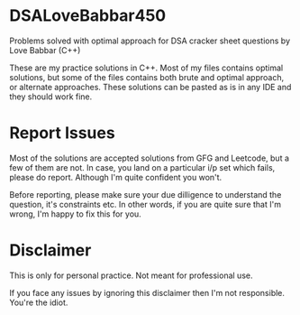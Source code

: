 # DSALoveBabbar450
Problems solved with optimal approach for DSA cracker sheet questions by Love Babbar (C++)

These are my practice solutions in C++.
Most of my files contains optimal solutions, but some of the files contains both brute and optimal approach, or alternate approaches.
These solutions can be pasted as is in any IDE and they should work fine.

# Report Issues
Most of the solutions are accepted solutions from GFG and Leetcode, but a few of them are not.
In case, you land on a particular i/p set which fails, please do report. Although I'm quite confident you won't.

Before reporting, please make sure your due dilligence to understand the question, it's constraints etc. 
In other words, if you are quite sure that I'm wrong, I'm happy to fix this for you.

# Disclaimer
This is only for personal practice. Not meant for professional use.

If you face any issues by ignoring this disclaimer then I'm not responsible. You're the idiot.
